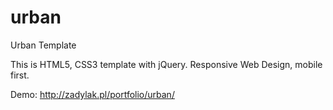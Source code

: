 # urban
Urban Template

This is HTML5, CSS3 template with jQuery. 
Responsive Web Design, mobile first.

Demo: http://zadylak.pl/portfolio/urban/
